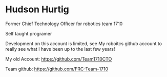 <h1> Hudson Hurtig </h1>

Former Chief Technology Officer for robotics team 1710

Self taught programer 

Development on this account is limited, see My roboitcs github account to really see what I have been up to the last few years!

My old Account: https://github.com/Team1710CTO 

Team github: https://github.com/FRC-Team-1710 


